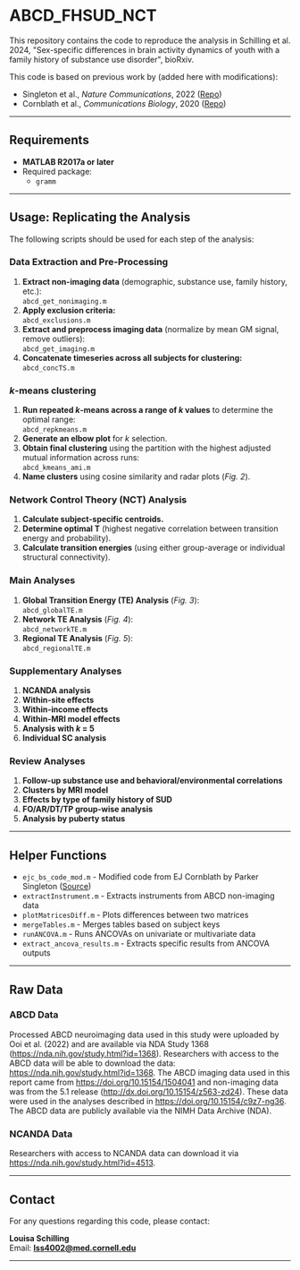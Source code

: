 # ABCD_FHSUD_NCT

This repository contains the code to reproduce the analysis in Schilling et al. 2024, "Sex-specific differences in brain activity dynamics of youth with a family history of substance use disorder", bioRxiv.

This code is based on previous work by (added here with modifications):
- Singleton et al., *Nature Communications*, 2022 ([Repo](https://github.com/singlesp/energy_landscape))
- Cornblath et al., *Communications Biology*, 2020 ([Repo](https://github.com/ejcorn/brain_states))

---

## Requirements
- **MATLAB R2017a or later**
- Required package:
  - `gramm`

---

## Usage: Replicating the Analysis
The following scripts should be used for each step of the analysis:

### **Data Extraction and Pre-Processing**
1. **Extract non-imaging data** (demographic, substance use, family history, etc.):  
   `abcd_get_nonimaging.m`
2. **Apply exclusion criteria:**  
   `abcd_exclusions.m`
3. **Extract and preprocess imaging data** (normalize by mean GM signal, remove outliers):  
   `abcd_get_imaging.m`
4. **Concatenate timeseries across all subjects for clustering:**  
   `abcd_concTS.m`

### ***k*-means clustering**
1. **Run repeated *k*-means across a range of *k* values** to determine the optimal range:  
   `abcd_repkmeans.m`
2. **Generate an elbow plot** for *k* selection.
3. **Obtain final clustering** using the partition with the highest adjusted mutual information across runs:  
   `abcd_kmeans_ami.m`
4. **Name clusters** using cosine similarity and radar plots (*Fig. 2*).

### **Network Control Theory (NCT) Analysis**
1. **Calculate subject-specific centroids.**
2. **Determine optimal T** (highest negative correlation between transition energy and probability).
3. **Calculate transition energies** (using either group-average or individual structural connectivity).

### **Main Analyses**
1. **Global Transition Energy (TE) Analysis** (*Fig. 3*):  
   `abcd_globalTE.m`
2. **Network TE Analysis** (*Fig. 4*):  
   `abcd_networkTE.m`
3. **Regional TE Analysis** (*Fig. 5*):  
   `abcd_regionalTE.m`

### **Supplementary Analyses**
1. **NCANDA analysis**
2. **Within-site effects**
3. **Within-income effects**
4. **Within-MRI model effects**
5. **Analysis with *k* = 5**
6. **Individual SC analysis**

### **Review Analyses**
1. **Follow-up substance use and behavioral/environmental correlations**
2. **Clusters by MRI model**
3. **Effects by type of family history of SUD**
4. **FO/AR/DT/TP group-wise analysis**
5. **Analysis by puberty status**

---

## Helper Functions
- `ejc_bs_code_mod.m` - Modified code from EJ Cornblath by Parker Singleton ([Source](https://github.com/singlesp/energy_landscape))
- `extractInstrument.m` - Extracts instruments from ABCD non-imaging data
- `plotMatricesDiff.m` - Plots differences between two matrices
- `mergeTables.m` - Merges tables based on subject keys
- `runANCOVA.m` - Runs ANCOVAs on univariate or multivariate data
- `extract_ancova_results.m` - Extracts specific results from ANCOVA outputs

---

## Raw Data

### **ABCD Data**
Processed ABCD neuroimaging data used in this study were uploaded by Ooi et al. (2022) and are available via NDA Study 1368 (https://nda.nih.gov/study.html?id=1368). Researchers with access to the ABCD data will be able to download the data: https://nda.nih.gov/study.html?id=1368. The ABCD imaging data used in this report came from
https://doi.org/10.15154/1504041 and non-imaging data was from the 5.1 release (http://dx.doi.org/10.15154/z563-zd24). These data were used in the analyses described in https://doi.org/10.15154/c9z7-ng36. The ABCD data are publicly available via the NIMH Data Archive (NDA).

### **NCANDA Data**
Researchers with access to NCANDA data can download it via https://nda.nih.gov/study.html?id=4513. 

---

## Contact
For any questions regarding this code, please contact:

**Louisa Schilling**  
Email: **lss4002@med.cornell.edu**

---

